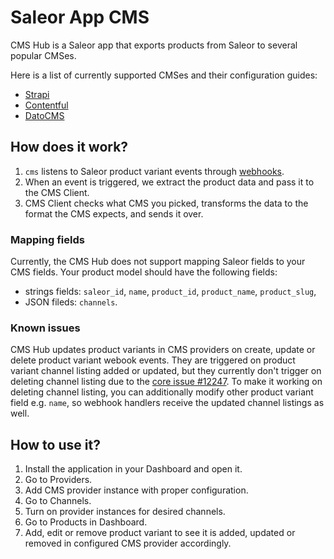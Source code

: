 # Saleor App CMS

CMS Hub is a Saleor app that exports products from Saleor to several popular CMSes.

Here is a list of currently supported CMSes and their configuration guides:

- [Strapi](docs/strapi.md)
- [Contentful](docs/contentful.md)
- [DatoCMS](docs/datocms.md)

## How does it work?

1. `cms` listens to Saleor product variant events through [webhooks](https://docs.saleor.io/docs/3.x/developer/extending/apps/asynchronous-webhooks).
2. When an event is triggered, we extract the product data and pass it to the CMS Client.
3. CMS Client checks what CMS you picked, transforms the data to the format the CMS expects, and sends it over.

### Mapping fields

Currently, the CMS Hub does not support mapping Saleor fields to your CMS fields. Your product model should have the following fields:

- strings fields: `saleor_id`, `name`, `product_id`, `product_name`, `product_slug`,
- JSON fileds: `channels`.

### Known issues

CMS Hub updates product variants in CMS providers on create, update or delete product variant webook events. They are triggered on product variant channel listing added or updated, but they currently don't trigger on deleting channel listing due to the [core issue #12247](https://github.com/saleor/saleor/issues/12247). To make it working on deleting channel listing, you can additionally modify other product variant field e.g. `name`, so webhook handlers receive the updated channel listings as well.

## How to use it?

1. Install the application in your Dashboard and open it.
2. Go to Providers.
3. Add CMS provider instance with proper configuration.
4. Go to Channels.
5. Turn on provider instances for desired channels.
6. Go to Products in Dashboard.
7. Add, edit or remove product variant to see it is added, updated or removed in configured CMS provider accordingly.
